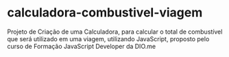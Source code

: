 # calculadora-combustivel-viagem
Projeto de Criação de uma Calculadora, para calcular o total de combustível que será utilizado em uma viagem, utilizando JavaScript, proposto pelo curso de Formação JavaScript Developer da DIO.me
